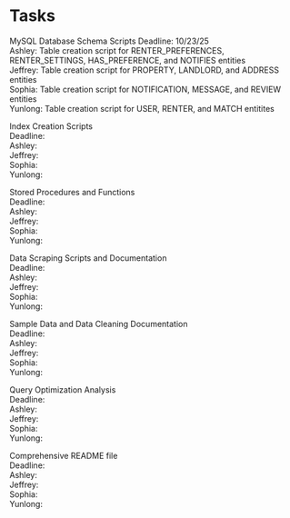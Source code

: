 # Tasks  
MySQL Database Schema Scripts
Deadline: 10/23/25  
Ashley: Table creation script for RENTER_PREFERENCES, RENTER_SETTINGS, HAS_PREFERENCE, and NOTIFIES entities  
Jeffrey: Table creation script for PROPERTY, LANDLORD, and ADDRESS entities  
Sophia: Table creation script for NOTIFICATION, MESSAGE, and REVIEW entities  
Yunlong: Table creation script for USER, RENTER, and MATCH entitites  

Index Creation Scripts  
Deadline:  
Ashley:  
Jeffrey:  
Sophia:  
Yunlong:  

Stored Procedures and Functions  
Deadline:  
Ashley:  
Jeffrey:  
Sophia:  
Yunlong:  
  
Data Scraping Scripts and Documentation  
Deadline:  
Ashley:  
Jeffrey:  
Sophia:  
Yunlong:  
  
Sample Data and Data Cleaning Documentation  
Deadline:  
Ashley:  
Jeffrey:  
Sophia:  
Yunlong:  
  
Query Optimization Analysis  
Deadline:  
Ashley:  
Jeffrey:  
Sophia:  
Yunlong:  
  
Comprehensive README file  
Deadline:  
Ashley:  
Jeffrey:  
Sophia:  
Yunlong:  
